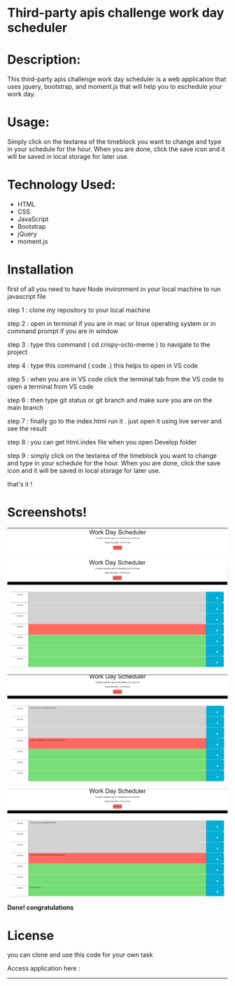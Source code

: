 # Third-party apis challenge work day scheduler

# Description:

This third-party apis challenge work day scheduler is a web application that uses jquery, bootstrap, and moment.js that will help  you to eschedule your work day. 

# Usage:

Simply click on the textarea of the timeblock you want to change and type in your schedule for the hour. When you are done, click the save icon and it will be saved in local storage for later use.

# Technology Used:

* HTML
* CSS
* JavaScript
* Bootstrap
* jQuery
* moment.js

# Installation

first of all you need to have Node invironment in your local machine to run javascript file

step 1 : clone my repository to your local machine

step 2 :  open in terminal if you are in mac or linux operating system or in command prompt if you are in window

step 3 : type this command  ( cd crispy-octo-meme  ) to navigate to the project

step 4 : type this command ( code .) this helps to open in VS code

step 5 : when you are in VS code click the terminal tab from the VS code to open a terminal from VS code

step 6 : then type git status or git branch and make sure you are on the main branch

step 7 : finally go to the index.html run it . just open it using live server and see the result

step 8 : you can get html.index file when you open Develop folder

step 9 : simply click on the textarea of the timeblock you want to change and type in your schedule for the hour. When you are done, click the save icon and it will be saved in local storage for later use.

that's it !

# Screenshots!

![1678354701166](image/README/1678354701166.png)

![1678354730206](image/README/1678354730206.png)


![1678354897094](image/README/1678354897094.png)


![1678354980743](image/README/1678354980743.png)

**Done!  congratulations**

# License

you can clone and use this code for your own task

Access application here :

---
